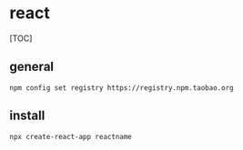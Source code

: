# react

[TOC]

## general
```
npm config set registry https://registry.npm.taobao.org
```

## install 

```
npx create-react-app reactname
```
